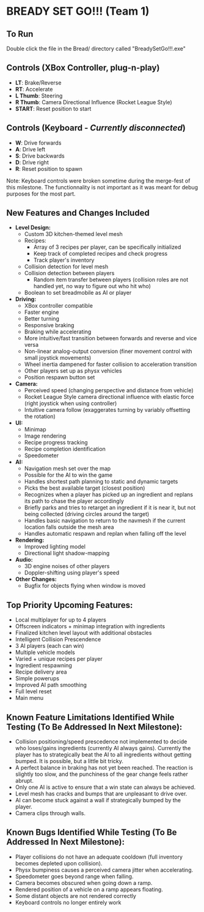 # BREADY SET GO!!! (Team 1)

## To Run
Double click the file in the Bread/ directory called "BreadySetGo!!!.exe" 

## Controls (XBox Controller, plug-n-play)
- **LT**: Brake/Reverse
- **RT**: Accelerate
- **L Thumb**: Steering
- **R Thumb**: Camera Directional Influence (Rocket League Style)
- **START**: Reset position to start

## Controls (Keyboard - *Currently disconnected*)
- **W**: Drive forwards
- **A**: Drive left
- **S**: Drive backwards
- **D**: Drive right
- **R**: Reset position to spawn

Note: Keyboard controls were broken sometime during the merge-fest of this milestone. The functionnality is not important as it was meant for debug purposes for the most part.

## New Features and Changes Included
- **Level Design:**
  - Custom 3D kitchen-themed level mesh
  - Recipes:
    - Array of 3 recipes per player, can be specifically initialized
    - Keep track of completed recipes and check progress
    - Track player's inventory
  - Collision detection for level mesh
  - Collision detection between players
    - Random item transfer between players (collision roles are not handled yet, no way to figure out who hit who)
  - Boolean to set breadmobile as AI or player
- **Driving:**
  - XBox controller compatible
  - Faster engine
  - Better turning
  - Responsive braking
  - Braking while accelerating
  - More intuitive/fast transition between forwards and reverse and vice versa
  - Non-linear analog-output conversion (finer movement control with small joystick movements)
  - Wheel inertia dampened for faster collision to acceleration transition
  - Other players set up as physx vehicles
  - Position respawn button set
- **Camera:**
  - Perceived speed (changing perspective and distance from vehicle)
  - Rocket League Style camera directional influence with elastic force (right joystick when using controller)
  - Intuitive camera follow (exaggerates turning by variably offsetting the rotation)
- **UI:**
  - Minimap
  - Image rendering
  - Recipe progress tracking
  - Recipe completion identification
  - Speedometer
- **AI:**
  - Navigation mesh set over the map
  - Possible for the AI to win the game
  - Handles shortest path planning to static and dynamic targets
  - Picks the best available target (closest position)
  - Recognizes when a player has picked up an ingredient and replans its path to chase the player accordingly
  - Briefly parks and tries to retarget an ingredient if it is near it, but not being collected (driving circles around the target)
  - Handles basic navigation to return to the navmesh if the current location falls outside the mesh area
  - Handles automatic respawn and replan when falling off the level
- **Rendering:**
  - Improved lighting model
  - Directional light shadow-mapping
- **Audio:**
  - 3D engine noises of other players
  - Doppler-shifting using player's speed
- **Other Changes:**
  - Bugfix for objects flying when window is moved

## Top Priority Upcoming Features:
- Local multiplayer for up to 4 players
- Offscreen indicators + minimap integration with ingredients
- Finalized kitchen level layout with additional obstacles
- Intelligent Collision Prescendence
- 3 AI players (each can win)
- Multiple vehicle models
- Varied + unique recipes per player
- Ingredient respawning
- Recipe delivery area
- Simple powerups
- Improved AI path smoothing
- Full level reset
- Main menu

## Known Feature Limitations Identified While Testing (To Be Addressed In Next Milestone):
- Collision positioning/speed prescedence not implemented to decide who loses/gains ingredients (currently AI always gains). Currently the player has to strategically beat the AI to all ingredients without getting bumped. It is possible, but a little bit tricky.
- A perfect balance in braking has not yet been reached. The reaction is slightly too slow, and the punchiness of the gear change feels rather abrupt.
- Only one AI is active to ensure that a win state can always be achieved.
- Level mesh has cracks and bumps that are unpleasant to drive over.
- AI can become stuck against a wall if strategically bumped by the player.
- Camera clips through walls.

## Known Bugs Identified While Testing (To Be Addressed In Next Milestone):
- Player collisions do not have an adequate cooldown (full inventory becomes depleted upon collision).
- Physx bumpiness causes a perceived camera jitter when accelerating.
- Speedometer goes beyond range when falling.
- Camera becomes obscured when going down a ramp.
- Rendered position of a vehicle on a ramp appears floating.
- Some distant objects are not rendered correctly
- Keyboard controls no longer entirely work

